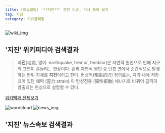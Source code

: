 ```yaml
---
title: (이슈클립) '**지진**' 관련 이슈, 기사 모아 보기
tag: 지진
category: 이슈클리핑
---
```

![wiki_img](https://user-images.githubusercontent.com/42597476/44503234-41136a80-a6d0-11e8-9071-6fc6418eafe4.png)
## **'**지진**'** 위키피디아 검색결과
>**지진**(地震, 영어: earthquake, tremor, temblor)은 자연적 원인으로 인해 지구의 표면이 흔들리는 현상이다. 흔히 자연적 원인 중 단층 면에서 순간적으로 발생하는 변위 자체를 **지진**이라고 한다. 현상적(現象的)인 정의로는, 지각 내에 저장되어 있던 왜력 (歪力:strain) 이 탄성진동 (彈性振動) 에너지로 바뀌어 급격히 방출되는 현상으로 설명할 수 있다.

<a href="https://ko.wikipedia.org/wiki/지진" target="_blank">위키백과 전체보기</a>

![wordcloud](https://s3.ap-northeast-2.amazonaws.com/lyrics101-wordcloud/2018-10-04-1538582836.png)
![news_img](https://user-images.githubusercontent.com/42597476/44507050-1206f400-a6e4-11e8-8d98-7ffbfebb353f.png)
## **'**지진**'** 뉴스속보 검색결과

